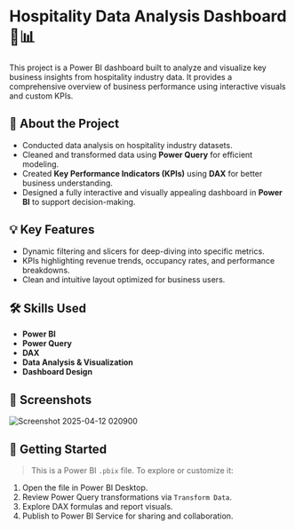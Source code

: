 # Hospitality Data Analysis Dashboard 🏨📊

This project is a Power BI dashboard built to analyze and visualize key business insights from hospitality industry data. It provides a comprehensive overview of business performance using interactive visuals and custom KPIs.

## 📌 About the Project
- Conducted data analysis on hospitality industry datasets.
- Cleaned and transformed data using **Power Query** for efficient modeling.
- Created **Key Performance Indicators (KPIs)** using **DAX** for better business understanding.
- Designed a fully interactive and visually appealing dashboard in **Power BI** to support decision-making.

## 💡 Key Features

- Dynamic filtering and slicers for deep-diving into specific metrics.
- KPIs highlighting revenue trends, occupancy rates, and performance breakdowns.
- Clean and intuitive layout optimized for business users.

## 🛠️ Skills Used

- **Power BI**
- **Power Query**
- **DAX**
- **Data Analysis & Visualization**
- **Dashboard Design**

## 📸 Screenshots
![Screenshot 2025-04-12 020900](https://github.com/user-attachments/assets/fe9b04c0-ec66-427b-bea9-922e2b6d1fea)


## 🚀 Getting Started

> This is a Power BI `.pbix` file. To explore or customize it:

1. Open the file in Power BI Desktop.
2. Review Power Query transformations via `Transform Data`.
3. Explore DAX formulas and report visuals.
4. Publish to Power BI Service for sharing and collaboration.

